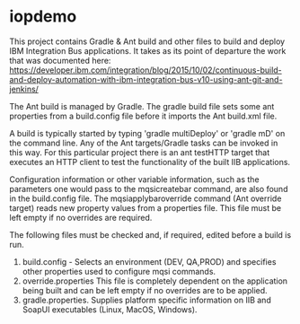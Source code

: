 # iopdemo

This project contains Gradle & Ant build and other files to build and deploy IBM Integration Bus applications. It takes as its point of departure the work that was documented here: https://developer.ibm.com/integration/blog/2015/10/02/continuous-build-and-deploy-automation-with-ibm-integration-bus-v10-using-ant-git-and-jenkins/

The Ant build is managed by Gradle. The gradle build file sets some ant properties from a build.config file before it imports the Ant build.xml file. 

A build is typically started by typing 'gradle multiDeploy' or 'gradle mD' on the command line. Any of the Ant targets/Gradle tasks can be invoked in this way. For this particular project there is an ant testHTTP target that executes an HTTP client to test the functionality of the built IIB applications.

Configuration information or other variable information, such as the parameters one would pass to the mqsicreatebar command, are also found in the build.config file. The mqsiapplybaroverride command (Ant override target) reads new property values from a properties file. This file must be left empty if no overrides are required.

The following files must be checked and, if required, edited before a build is run.

1. build.config - Selects an environment (DEV, QA,PROD) and specifies other properties used to configure mqsi commands.
2. override.properties This file is completely dependent on the application being built and can be left empty if no overrides are to be applied. 
3. gradle.properties. Supplies platform specific information on IIB and SoapUI executables (Linux, MacOS, Windows).
